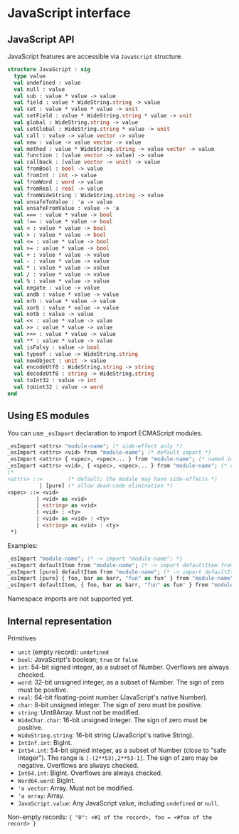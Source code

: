 # JavaScript interface

## JavaScript API

JavaScript features are accessible via `JavaScript` structure.

```sml
structure JavaScript : sig
  type value
  val undefined : value
  val null : value
  val sub : value * value -> value
  val field : value * WideString.string -> value
  val set : value * value * value -> unit
  val setField : value * WideString.string * value -> unit
  val global : WideString.string -> value
  val setGlobal : WideString.string * value -> unit
  val call : value -> value vector -> value
  val new : value -> value vector -> value
  val method : value * WideString.string -> value vector -> value
  val function : (value vector -> value) -> value
  val callback : (value vector -> unit) -> value
  val fromBool : bool -> value
  val fromInt : int -> value
  val fromWord : word -> value
  val fromReal : real -> value
  val fromWideString : WideString.string -> value
  val unsafeToValue : 'a -> value
  val unsafeFromValue : value -> 'a
  val === : value * value -> bool
  val !== : value * value -> bool
  val < : value * value -> bool
  val > : value * value -> bool
  val <= : value * value -> bool
  val >= : value * value -> bool
  val + : value * value -> value
  val - : value * value -> value
  val * : value * value -> value
  val / : value * value -> value
  val % : value * value -> value
  val negate : value -> value
  val andb : value * value -> value
  val orb : value * value -> value
  val xorb : value * value -> value
  val notb : value -> value
  val << : value * value -> value
  val >> : value * value -> value
  val >>> : value * value -> value
  val ** : value * value -> value
  val isFalsy : value -> bool
  val typeof : value -> WideString.string
  val newObject : unit -> value
  val encodeUtf8 : WideString.string -> string
  val decodeUtf8 : string -> WideString.string
  val toInt32 : value -> int
  val toUint32 : value -> word
end
```

## Using ES modules

You can use `_esImport` declaration to import ECMAScript modules.

```sml
_esImport <attrs> "module-name"; (* side-effect only *)
_esImport <attrs> <vid> from "module-name"; (* default import *)
_esImport <attrs> { <spec>, <spec>... } from "module-name"; (* named imports *)
_esImport <attrs> <vid>, { <spec>, <spec>... } from "module-name"; (* default and named imports *)
(*
<attrs> ::=        (* default; the module may have side-effects *)
          | [pure] (* allow dead-code elimination *)
<spec> ::= <vid>
         | <vid> as <vid>
         | <string> as <vid>
         | <vid> : <ty>
         | <vid> as <vid> : <ty>
         | <string> as <vid> : <ty>
 *)
```

Examples:

```sml
_esImport "module-name"; (* -> import "module-name"; *)
_esImport defaultItem from "module-name"; (* -> import defaultItem from "module-name"; *)
_esImport [pure] defaultItem from "module-name"; (* -> import defaultItem from "module-name"; with dead-code elimination enabled *)
_esImport [pure] { foo, bar as barr, "fun" as fun' } from "module-name"; (* -> import { foo, bar as barr, fun as fun$PRIME } from "module-name"; with dead-code elimination enabled *)
_esImport defaultItem, { foo, bar as barr, "fun" as fun' } from "module-name"; (* -> import defaultItem, { foo, bar as barr, fun as fun$PRIME } from "module-name"; *)
```

Namespace imports are not supported yet.

## Internal representation

Primitives

* `unit` (empty record): `undefined`
* `bool`: JavaScript's boolean; `true` or `false`
* `int`: 54-bit signed integer, as a subset of Number. Overflows are always checked.
* `word`: 32-bit unsigned integer, as a subset of Number. The sign of zero must be positive.
* `real`: 64-bit floating-point number (JavaScript's native Number).
* `char`: 8-bit unsigned integer. The sign of zero must be positive.
* `string`: Uint8Array. Must not be modified.
* `WideChar.char`: 16-bit unsigned integer. The sign of zero must be positive.
* `WideString.string`: 16-bit string (JavaScript's native String).
* `IntInf.int`: BigInt.
* `Int54.int`: 54-bit signed integer, as a subset of Number (close to "safe integer"). The range is `[-(2**53),2**53-1]`. The sign of zero may be negative. Overflows are always checked.
* `Int64.int`: BigInt. Overflows are always checked.
* `Word64.word`: BigInt.
* `'a vector`: Array. Must not be modified.
* `'a array`: Array.
* `JavaScript.value`: Any JavaScript value, including `undefined` or `null`.

Non-empty records: `{ "0": <#1 of the record>, foo = <#foo of the record> }`
